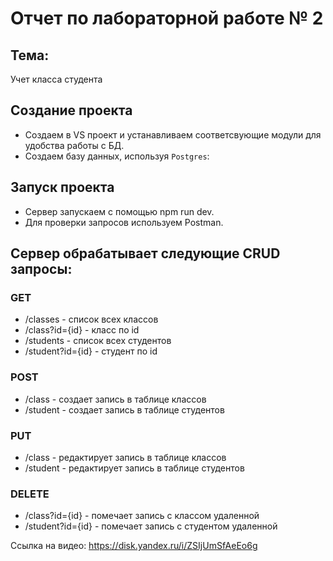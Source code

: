 # Отчет по лабораторной работе № 2  

## Тема:  
Учет класса студента   

## Создание проекта  

- Создаем в VS проект и устанавливаем соответсвующие модули для удобства работы с БД.  
- Создаем базу данных, используя `Postgres`:



## Запуск проекта  
- Сервер запускаем с помощью npm run dev.  
- Для проверки запросов используем Postman.  

## Сервер обрабатывает следующие CRUD запросы:
  
### GET
* /classes - список всех классов 
* /class?id={id} - класс по id
* /students - список всех студентов   
* /student?id={id} - студент по id    
### POST
* /class - создает запись в таблице классов  
* /student - создает запись в таблице студентов  
### PUT
* /class - редактирует запись в таблице классов  
* /student - редактирует запись в таблице студентов  
### DELETE
* /class?id={id} - помечает запись с классом удаленной  
* /student?id={id} - помечает запись с студентом удаленной  

Ссылка на видео: https://disk.yandex.ru/i/ZSIjUmSfAeEo6g